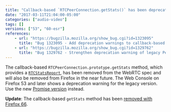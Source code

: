 ```yaml
---
title: "Callback-based `RTCPeerConnection.getStats()` has been deprecated"
date: "2017-03-11T21:04:00-05:00"
categories: ["audio-video"]
tags: []
versions: ["53", "60-esr"]
references:
    - url: "https://bugzilla.mozilla.org/show_bug.cgi?id=1323095"
      title: "Bug 1323095 - Add deprecation warnings to callback-based pc.getStats()"
    - url: "https://bugzilla.mozilla.org/show_bug.cgi?id=1329762"
      title: "Bug 1329762 - Strengthen deprecation warning of legacy PeerConnection.getStats"
---
```

The callback-based `RTCPeerConnection.prototype.getStats` method, which provides a [`RTCStatsReport`](https://developer.mozilla.org/docs/Web/API/RTCStatsReport), has been removed from the WebRTC spec and will also be removed from Firefox in the near future. The Web Console on Firefox 53 and later shows a deprecation warning for the legacy version. Use the new [Promise version](https://w3c.github.io/webrtc-pc/#getstats-example) instead.

**Update**: The callback-based `getStats` method has been [removed with Firefox 66](https://www.fxsitecompat.dev/en-CA/docs/2018/legacy-peerconnection-getstats-support-has-been-removed/).
